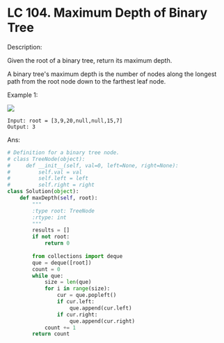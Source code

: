 
# LC 104. Maximum Depth of Binary Tree

Description: 

Given the root of a binary tree, return its maximum depth.

A binary tree's maximum depth is the number of nodes along the longest path from the root node down to the farthest leaf node.

Example 1:

<img src = "https://assets.leetcode.com/uploads/2020/11/26/tmp-tree.jpg">

```
Input: root = [3,9,20,null,null,15,7]
Output: 3
```

Ans:
```py
# Definition for a binary tree node.
# class TreeNode(object):
#     def __init__(self, val=0, left=None, right=None):
#         self.val = val
#         self.left = left
#         self.right = right
class Solution(object):
    def maxDepth(self, root):
        """
        :type root: TreeNode
        :rtype: int
        """
        results = []
        if not root:
            return 0
        
        from collections import deque
        que = deque([root])
        count = 0
        while que:
            size = len(que)
            for i in range(size):
                cur = que.popleft()
                if cur.left:
                    que.append(cur.left)
                if cur.right:
                    que.append(cur.right)
            count += 1
        return count
```

